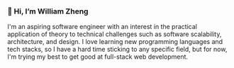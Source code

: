 ### 👋 Hi, I’m William Zheng
I'm an aspiring software engineer with an interest in the practical application of theory to technical challenges such as software scalability, architecture, and design. I love learning new programming languages and tech stacks, so I have a hard time sticking to any specific field, but for now, I'm trying my best to get good at full-stack web development.

<!---
wzhengg/wzhengg is a ✨ special ✨ repository because its `README.md` (this file) appears on your GitHub profile.
You can click the Preview link to take a look at your changes.
--->

